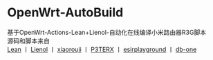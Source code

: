 # OpenWrt-AutoBuild

基于OpenWrt-Actions-Lean+Lienol-自动化在线编译小米路由器R3G脚本  
源码和脚本来自  
[Lean](https://github.com/coolsnowwolf/lede)  丨  [ Lienol](https://github.com/Lienol/openwrt-actions )  丨  [ xiaorouji](https://github.com/xiaorouji/openwrt-passwall )  丨  [P3TERX](https://github.com/P3TERX/Actions-OpenWrt)  丨  [esirplayground](https://github.com/esirplayground/AutoBuild-OpenWrt)  丨  [ db-one](https://github.com/db-one/OpenWrt-AutoBuild )
